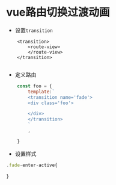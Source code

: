 # vue路由切换过渡动画
* 设置`transition`
```vue
    <transition>
        <route-view>
        </route-view>
    </transition>
    
```
* 定义路由
```js
    const foo = {
        template:`
        <transition name='fade'>
        <div class='foo'>

        </div>
        </transition>
        `
        ,

    }
```
* 设置样式
```js
.fade-enter-active{
    
}
```